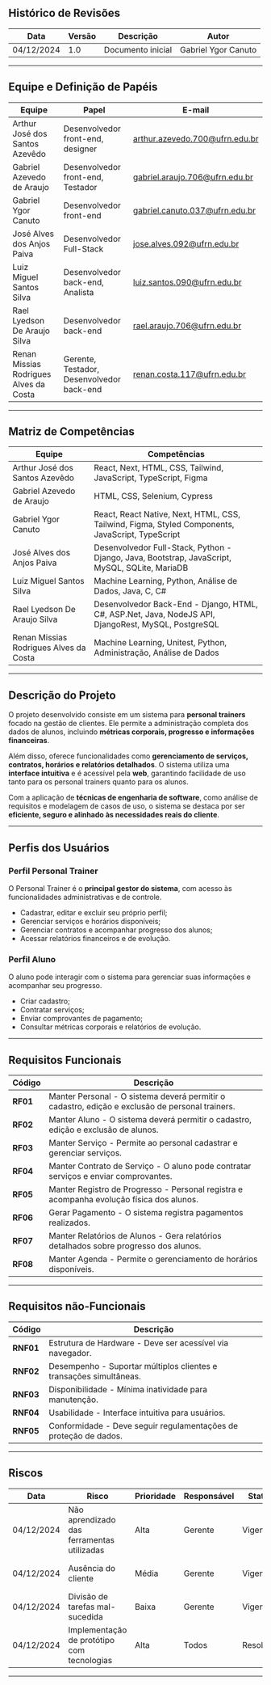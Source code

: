 ## Histórico de Revisões

| Data       | Versão | Descrição            | Autor                  |
|------------|--------|---------------------|------------------------|
| 04/12/2024 | 1.0    | Documento inicial  | Gabriel Ygor Canuto    |

---

## Equipe e Definição de Papéis

| Equipe                               | Papel                                  | E-mail                                    |
|--------------------------------------|----------------------------------------|-------------------------------------------|
| Arthur José dos Santos Azevêdo     | Desenvolvedor front-end, designer     | arthur.azevedo.700@ufrn.edu.br           |
| Gabriel Azevedo de Araujo           | Desenvolvedor front-end, Testador     | gabriel.araujo.706@ufrn.edu.br           |
| Gabriel Ygor Canuto                 | Desenvolvedor front-end               | gabriel.canuto.037@ufrn.edu.br           |
| José Alves dos Anjos Paiva         | Desenvolvedor Full-Stack              | jose.alves.092@ufrn.edu.br               |
| Luiz Miguel Santos Silva            | Desenvolvedor back-end, Analista      | luiz.santos.090@ufrn.edu.br              |
| Rael Lyedson De Araujo Silva        | Desenvolvedor back-end                | rael.araujo.706@ufrn.edu.br              |
| Renan Missias Rodrigues Alves da Costa | Gerente, Testador, Desenvolvedor back-end | renan.costa.117@ufrn.edu.br |

---

## Matriz de Competências

| Equipe                                | Competências                                                                 |
|---------------------------------------|-----------------------------------------------------------------------------|
| Arthur José dos Santos Azevêdo      | React, Next, HTML, CSS, Tailwind, JavaScript, TypeScript, Figma             |
| Gabriel Azevedo de Araujo            | HTML, CSS, Selenium, Cypress                                               |
| Gabriel Ygor Canuto                  | React, React Native, Next, HTML, CSS, Tailwind, Figma, Styled Components, JavaScript, TypeScript |
| José Alves dos Anjos Paiva          | Desenvolvedor Full-Stack, Python - Django, Java, Bootstrap, JavaScript, MySQL, SQLite, MariaDB |
| Luiz Miguel Santos Silva             | Machine Learning, Python, Análise de Dados, Java, C, C#                    |
| Rael Lyedson De Araujo Silva         | Desenvolvedor Back-End - Django, HTML, C#, ASP.Net, Java, NodeJS API, DjangoRest, MySQL, PostgreSQL |
| Renan Missias Rodrigues Alves da Costa | Machine Learning, Unitest, Python, Administração, Análise de Dados        |

---

## Descrição do Projeto

O projeto desenvolvido consiste em um sistema para **personal trainers** focado na gestão de clientes. Ele permite a administração completa dos dados de alunos, incluindo **métricas corporais, progresso e informações financeiras**. 

Além disso, oferece funcionalidades como **gerenciamento de serviços, contratos, horários e relatórios detalhados**. O sistema utiliza uma **interface intuitiva** e é acessível pela **web**, garantindo facilidade de uso tanto para os personal trainers quanto para os alunos.

Com a aplicação de **técnicas de engenharia de software**, como análise de requisitos e modelagem de casos de uso, o sistema se destaca por ser **eficiente, seguro e alinhado às necessidades reais do cliente**.

---

## Perfis dos Usuários

### **Perfil Personal Trainer**

O Personal Trainer é o **principal gestor do sistema**, com acesso às funcionalidades administrativas e de controle. 

- Cadastrar, editar e excluir seu próprio perfil;
- Gerenciar serviços e horários disponíveis;
- Gerenciar contratos e acompanhar progresso dos alunos;
- Acessar relatórios financeiros e de evolução.

### **Perfil Aluno**

O aluno pode interagir com o sistema para gerenciar suas informações e acompanhar seu progresso. 

- Criar cadastro;
- Contratar serviços;
- Enviar comprovantes de pagamento;
- Consultar métricas corporais e relatórios de evolução.

---

## Requisitos Funcionais

| Código | Descrição |
|--------|------------------------------------------------------------------|
| **RF01** | Manter Personal - O sistema deverá permitir o cadastro, edição e exclusão de personal trainers. |
| **RF02** | Manter Aluno - O sistema deverá permitir o cadastro, edição e exclusão de alunos. |
| **RF03** | Manter Serviço - Permite ao personal cadastrar e gerenciar serviços. |
| **RF04** | Manter Contrato de Serviço - O aluno pode contratar serviços e enviar comprovantes. |
| **RF05** | Manter Registro de Progresso - Personal registra e acompanha evolução física dos alunos. |
| **RF06** | Gerar Pagamento - O sistema registra pagamentos realizados. |
| **RF07** | Manter Relatórios de Alunos - Gera relatórios detalhados sobre progresso dos alunos. |
| **RF08** | Manter Agenda - Permite o gerenciamento de horários disponíveis. |

---

## Requisitos não-Funcionais

| Código  | Descrição |
|---------|---------------------------------------------------------------|
| **RNF01** | Estrutura de Hardware - Deve ser acessível via navegador. |
| **RNF02** | Desempenho - Suportar múltiplos clientes e transações simultâneas. |
| **RNF03** | Disponibilidade - Mínima inatividade para manutenção. |
| **RNF04** | Usabilidade - Interface intuitiva para usuários. |
| **RNF05** | Conformidade - Deve seguir regulamentações de proteção de dados. |

---

## Riscos

| Data       | Risco                                         | Prioridade | Responsável | Status    | Providência/Solução |
|------------|----------------------------------------------|------------|-------------|-----------|---------------------|
| 04/12/2024 | Não aprendizado das ferramentas utilizadas  | Alta       | Gerente     | Vigente   | Reforçar estudos e aulas práticas. |
| 04/12/2024 | Ausência do cliente                         | Média      | Gerente     | Vigente   | Planejar cronograma considerando agenda do cliente. |
| 04/12/2024 | Divisão de tarefas mal-sucedida            | Baixa      | Gerente     | Vigente   | Acompanhar desenvolvimento da equipe. |
| 04/12/2024 | Implementação de protótipo com tecnologias | Alta       | Todos       | Resolvido | Encontrar tutoriais e implementar caso básico. |

---
